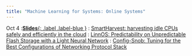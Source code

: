 ```yaml
---
title: "Machine Learning for Systems: Online Systems"
---
```

Oct 4
:[**Slides**{: .label .label-blue }](https://docs.google.com/presentation/d/17-JMwks6B0UpdEnUjzcFynqxeP_mQQhaqdpFwOf-Ht8/edit?usp=sharing)
: [SmartHarvest: harvesting idle CPUs safely and efficiently in the cloud](https://dl.acm.org/doi/10.1145/3447786.3456225)
: [LinnOS: Predictability on Unpredictable Flash Storage with a Light Neural Network](https://www.usenix.org/conference/osdi20/presentation/hao)
: [Config-Snob: Tuning for the Best Configurations of Networking Protocol Stack](https://www.usenix.org/conference/atc24/presentation/bin-yahya)